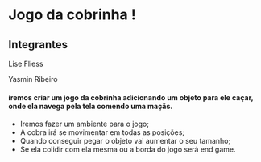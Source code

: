 # Jogo da cobrinha !

## Integrantes

Lise Fliess

Yasmin Ribeiro

#### iremos criar um jogo da cobrinha adicionando um objeto para ele caçar, onde ela navega pela tela comendo uma maçãs. 

- Iremos fazer um ambiente para o jogo;
- A cobra irá se movimentar em todas as posições;
- Quando conseguir pegar o objeto vai aumentar o seu tamanho;
- Se ela colidir com ela mesma ou a borda do jogo será end game.